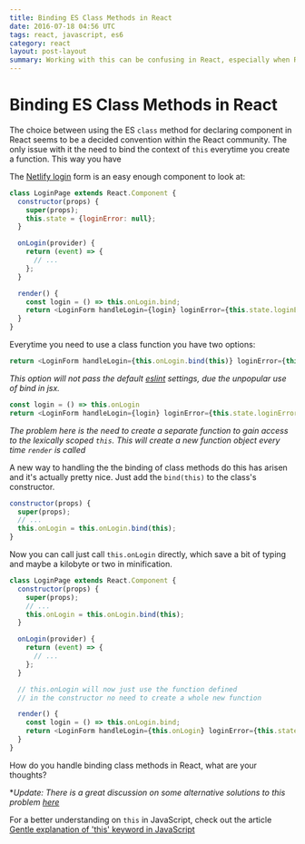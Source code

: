 ```yaml
---
title: Binding ES Class Methods in React
date: 2016-07-18 04:56 UTC
tags: react, javascript, es6
category: react
layout: post-layout
summary: Working with this can be confusing in React, especially when React has multiple ways to build components. Let's look the few ways to deal with this.
---
```

# Binding ES Class Methods in React

The choice between using the ES `class` method for declaring component in
React seems to be a decided convention within the React community. The
only issue with it the need to bind the context of `this` everytime you
create a function. This way you have 

The [Netlify login](https://app.netlify.com/login) form is an easy enough component to look at:

```js
class LoginPage extends React.Component {
  constructor(props) {
    super(props);
    this.state = {loginError: null};
  }

  onLogin(provider) {
    return (event) => {
      // ...
    };
  }

  render() {
    const login = () => this.onLogin.bind;
    return <LoginForm handleLogin={login} loginError={this.state.loginError}/>;
  }
}
```
Everytime you need to use a class function you have two options: 

```js
return <LoginForm handleLogin={this.onLogin.bind(this)} loginError={this.state.loginError}/>;
```

*This option will not pass the default [eslint](https://eslint.org/docs/rules/no-extra-bind) settings, due the unpopular use of bind in jsx.*

```js
const login = () => this.onLogin
return <LoginForm handleLogin={login} loginError={this.state.loginError}/>;
```
*The problem here is the need to create a separate function to gain access to
the lexically scoped `this`. This will create a new function object every time `render` is called* 


A new way to handling the the binding of class methods do this has arisen and it's actually pretty nice. Just add the `bind(this)` to the class's constructor.

```js
constructor(props) {
  super(props);
  // ...
  this.onLogin = this.onLogin.bind(this);
}
```

Now you can call just call `this.onLogin` directly, which save a bit
of typing and maybe a kilobyte or two in minification.

```js
class LoginPage extends React.Component {
  constructor(props) {
    super(props);
    // ...
    this.onLogin = this.onLogin.bind(this);
  }

  onLogin(provider) {
    return (event) => {
      // ...
    };
  }

  // this.onLogin will now just use the function defined
  // in the constructor no need to create a whole new function

  render() {
    const login = () => this.onLogin.bind;
    return <LoginForm handleLogin={this.onLogin} loginError={this.state.loginError}/>;
  }
}
```
How do you handle binding class methods in React, what are your thoughts?

**Update: There is a great discussion on some alternative solutions to this problem [here](https://discuss.reactjs.org/t/basecomponent-baseclass-for-autobinding-methods/4468/4)*

For a better understanding on `this` in JavaScript, check out the
article [Gentle explanation of 'this' keyword in JavaScript](https://rainsoft.io/gentle-explanation-of-this-in-javascript)
